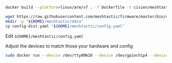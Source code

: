 ```bash
docker build --platform=linux/arm/v7 . -f Dockerfile -t cisien/meshtastic-docker
```

```bash
wget https://raw.githubusercontent.com/meshtastic/firmware/master/bin/config-dist.yaml
mkdir -p "${HOME}/meshtastic/data"
cp config-dist.yaml "${HOME}/meshtastic/config.yaml"
```
Edit `${HOME}/meshtastic/config.yaml`

Adjust the devices to match those your hardware and config
```bash
sudo docker run --device /dev/ttyAMA10 --device /dev/gpiochip4 --device /dev/gpiomem4 --device /dev/spidev0.0 --device /dev/i2c-1 -v ${HOME}/meshtastic/data:/root/.portduino -v ${HOME}/meshtastic/config.yaml:/etc/meshtasticd/config.yaml -p 0.0.0.0:80:80 -p 0.0.0.0:443:443 -d --name meshtastic cisien/meshtastic-docker
```
